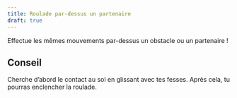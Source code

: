 ```yaml
---
title: Roulade par-dessus un partenaire
draft: true
---
```



Effectue les mêmes mouvements par-dessus un obstacle ou un partenaire !

## Conseil

Cherche d’abord le contact au sol en glissant avec tes fesses. Après cela, tu pourras enclencher la roulade.